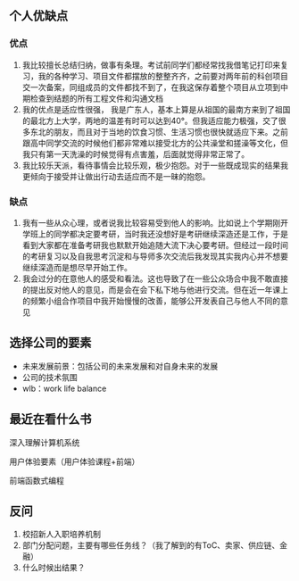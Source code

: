## 个人优缺点

### 优点

1. 我比较擅长总结归纳，做事有条理。考试前同学们都经常找我借笔记打印来复习，我的各种学习、项目文件都摆放的整整齐齐，之前要对两年前的科创项目交一次备案，同组成员的文件都找不到了，在我这保存着整个项目从立项到中期检查到结题的所有工程文件和沟通文档
2. 我的优点是适应性很强， 我是广东人，基本上算是从祖国的最南方来到了祖国的最北方上大学，两地的温差有时可以达到40°。但我适应能力极强，交了很多东北的朋友，而且对于当地的饮食习惯、生活习惯也很快就适应下来。之前跟高中同学交流的时候他们都非常难以接受北方的公共澡堂和搓澡等文化，但我只有第一天洗澡的时候觉得有点害羞，后面就觉得非常正常了。
3. 我比较乐天派，看待事情会比较乐观，极少抱怨。对于一些既成现实的结果我更倾向于接受并让做出行动去适应而不是一昧的抱怨。

### 缺点

1. 我有一些从众心理，或者说我比较容易受到他人的影响。比如说上个学期刚开学班上的同学都决定要考研，当时我还没想好是考研继续深造还是工作，于是看到大家都在准备考研我也默默开始追随大流下决心要考研。但经过一段时间的考研复习以及自我思考沉淀和与导师多次交流后我发现其实我内心并不想要继续深造而是想尽早开始工作。
2. 我会过分的在意他人的感受和看法。这也导致了在一些公众场合中我不敢直接的提出反对他人的意见，而是会在会下私下地与他进行交流。但在近一年课上的频繁小组合作项目中我开始慢慢的改善，能够公开发表自己与他人不同的意见

## 选择公司的要素

+ 未来发展前景：包括公司的未来发展和对自身未来的发展
+ 公司的技术氛围
+ wlb：work life balance

## 最近在看什么书

深入理解计算机系统

用户体验要素（用户体验课程+前端）

前端函数式编程

## 反问

1. 校招新人入职培养机制
2. 部门分配问题，主要有哪些任务线？（我了解到的有ToC、卖家、供应链、金融）
3. 什么时候出结果？